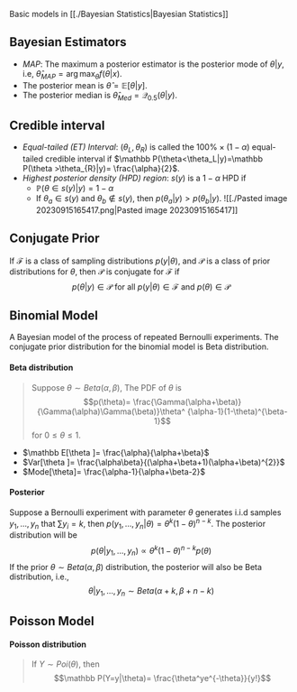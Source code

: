 Basic models in [[./Bayesian Statistics|Bayesian Statistics]]
## Bayesian Estimators
- *MAP*: The maximum a posterior estimator is the posterior mode of $\theta|y$, i.e, $\hat\theta_{MAP}=\arg\max_{\theta}f(\theta |x)$.
- The posterior mean is $\hat\theta =\mathbb E[\theta |y]$.
- The posterior median is $\hat\theta_{Med}=\mathcal Q_{0.5}(\theta |y)$.
## Credible interval
- *Equal-tailed (ET) Interval*: $(\theta_L,\theta_R)$ is called the $100\% \times (1-\alpha)$ equal-tailed credible interval if $\mathbb P(\theta<\theta_L|y)=\mathbb P(\theta >\theta_{R}|y)= \frac{\alpha}{2}$.
- *Highest posterior density (HPD) region*: $s(y)$ is a $1-\alpha$ HPD if
	- $\mathbb P(\theta\in s(y)|y)=1-\alpha$
	- If $\theta_{a}\in s(y)$ and $\theta_{b}\not\in s(y)$, then $p(\theta_{a}|y)>p(\theta_{b}|y)$.
	![[./Pasted image 20230915165417.png|Pasted image 20230915165417]]
## Conjugate Prior 
If $\mathcal F$ is a class of sampling distributions $p(y|\theta)$, and $\mathcal P$ is a class of prior distributions for $\theta$, then $\mathcal P$ is conjugate for $\mathcal F$ if
$$
p(\theta |y)\in\mathcal P \text{ for all }p(y|\theta )\in\mathcal F\text{ and }p(\theta )\in\mathcal P
$$
## Binomial Model
A Bayesian model of the process of repeated Bernoulli experiments. The conjugate prior distribution for the binomial model is Beta distribution.
#### Beta distribution
>Suppose $\theta\sim Beta(\alpha, \beta)$, The PDF of $\theta$ is
> $$p(\theta)= \frac{\Gamma(\alpha+\beta)}{\Gamma(\alpha)\Gamma(\beta)}\theta^ {\alpha-1}(1-\theta)^{\beta-1}$$
>for $0\le\theta\le 1$.
- $\mathbb E[\theta ]= \frac{\alpha}{\alpha+\beta}$
- $Var[\theta ]= \frac{\alpha\beta}{(\alpha+\beta+1)(\alpha+\beta)^{2}}$
- $Mode[\theta]= \frac{\alpha-1}{\alpha+\beta-2}$
#### Posterior
Suppose a Bernoulli experiment with parameter $\theta$ generates i.i.d samples $y_1,…,y_n$ that $\sum y_i=k$, then $p(y_1,…,y_n|\theta)=\theta^k(1-\theta)^{n-k}$. The posterior distribution will be
$$
p(\theta|y_1,…,y_{n})\propto\theta^k(1-\theta)^{n-k}p(\theta)
$$
If the prior $\theta\sim Beta(\alpha,\beta )$ distribution, the posterior will also be Beta distribution, i.e.,
$$
\theta|y_1,…,y_{n} \sim Beta(\alpha +k, \beta +n-k)
$$
## Poisson Model 
#### Poisson distribution 
>If $Y\sim Poi(\theta)$, then
>$$\mathbb P(Y=y|\theta)= \frac{\theta^ye^{-\theta}}{y!}$$

